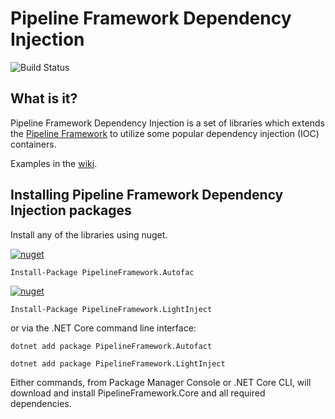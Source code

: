 # Pipeline Framework Dependency Injection
![Build Status](https://dev.azure.com/gtmoose/Mathis%20Home/_apis/build/status/Pipeline%20Framework/pipeline-framework-di?branchName=master)

## What is it?

Pipeline Framework Dependency Injection is a set of libraries which extends the [Pipeline Framework](https://github.com/gtmoose32/pipeline-framework) to utilize some popular dependency injection (IOC) containers. 

Examples in the [wiki](https://github.com/gtmoose32/pipeline-framwork-di/wiki).

## Installing Pipeline Framework Dependency Injection packages
Install any of the libraries using nuget.

[![nuget](https://img.shields.io/nuget/v/PipelineFramework.Autofac.svg)](https://www.nuget.org/packages/PipelineFramework.Autofac/)

```
Install-Package PipelineFramework.Autofac
```

[![nuget](https://img.shields.io/nuget/v/PipelineFramework.LightInject.svg)](https://www.nuget.org/packages/PipelineFramework.LightInject/)

```
Install-Package PipelineFramework.LightInject
```

or via the .NET Core command line interface:

```
dotnet add package PipelineFramework.Autofact

dotnet add package PipelineFramework.LightInject
```

Either commands, from Package Manager Console or .NET Core CLI, will download and install PipelineFramework.Core and all required dependencies.

